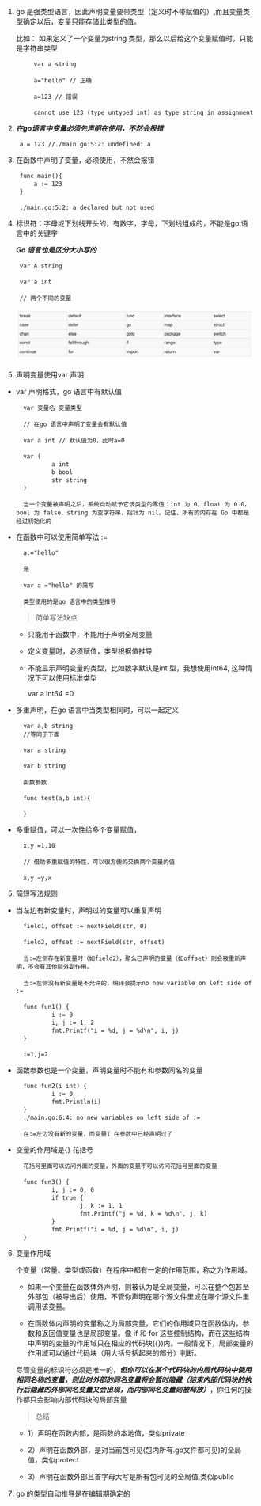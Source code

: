 1. go 是强类型语言，因此声明变量要带类型（定义时不带赋值的）,而且变量类型确定以后，变量只能存储此类型的值。

    比如： 如果定义了一个变量为string 类型，那么以后给这个变量赋值时，只能是字符串类型

            var a string 

            a="hello" // 正确

            a=123 // 错误

            cannot use 123 (type untyped int) as type string in assignment

2. ***在go语言中变量必须先声明在使用，不然会报错***

        a = 123 //./main.go:5:2: undefined: a

3. 在函数中声明了变量，必须使用，不然会报错

        func main(){
            a := 123
        }

        ./main.go:5:2: a declared but not used

4. 标识符：字母或下划线开头的，有数字，字母，下划线组成的，不能是go 语言中的关键字

   ***Go 语言也是区分大小写的***

        var A string 

        var a int

        // 两个不同的变量

   ![avatar](../../assets/keyword.jpg)

4. 声明变量使用var 声明

+ var 声明格式，go 语言中有默认值

        var 变量名 变量类型

        // 在go 语言中声明了变量会有默认值

        var a int // 默认值为0，此时a=0

        var (
                a int
                b bool
                str string
        )

        当一个变量被声明之后，系统自动赋予它该类型的零值：int 为 0，float 为 0.0，bool 为 false，string 为空字符串，指针为 nil。记住，所有的内存在 Go 中都是经过初始化的

+ 在函数中可以使用简单写法 :=

        a:="hello" 

        是

        var a ="hello" 的简写

        类型使用的是go 语言中的类型推导

   > 简单写法缺点

   + 只能用于函数中，不能用于声明全局变量

   + 定义变量时，必须赋值，类型根据值推导

   + 不能显示声明变量的类型，比如数字默认是int 型，我想使用int64, 这种情况下可以使用标准类型

        var a int64 =0

+ 多重声明，在go 语言中当类型相同时，可以一起定义

        var a,b string 
        //等同于下面

        var a string

        var b string

        函数参数

        func test(a,b int){

        }

+ 多重赋值，可以一次性给多个变量赋值，

        x,y =1,10

        // 借助多重赋值的特性，可以很方便的交换两个变量的值

        x,y =y,x

5. 简短写法规则

+ 当左边有新变量时，声明过的变量可以重复声明

        field1, offset := nextField(str, 0)

        field2, offset := nextField(str, offset)

        当:=左侧存在新变量时（如field2），那么已声明的变量（如offset）则会被重新声明，不会有其他额外副作用。

        当:=左侧没有新变量是不允许的，编译会提示no new variable on left side of :=

        func fun1() {
                i := 0
                i, j := 1, 2
                fmt.Printf("i = %d, j = %d\n", i, j)
        }

        i=1,j=2

+ 函数参数也是一个变量，声明变量时不能有和参数同名的变量

        func fun2(i int) {
                i := 0
                fmt.Println(i)
        }
        ./main.go:6:4: no new variables on left side of :=

        在:=左边没有新的变量，而变量i 在参数中已经声明过了

+ 变量的作用域是{} 花括号

        花括号里面可以访问外面的变量，外面的变量不可以访问花括号里面的变量

        func fun3() {
                i, j := 0, 0
                if true {
                        j, k := 1, 1
                        fmt.Printf("j = %d, k = %d\n", j, k)
                }
                fmt.Printf("i = %d, j = %d\n", i, j)
        }

6. 变量作用域

   个变量（常量、类型或函数）在程序中都有一定的作用范围，称之为作用域。
   
   + 如果一个变量在函数体外声明，则被认为是全局变量，可以在整个包甚至外部包（被导出后）使用，不管你声明在哪个源文件里或在哪个源文件里调用该变量。

   + 在函数体内声明的变量称之为局部变量，它们的作用域只在函数体内，参数和返回值变量也是局部变量。像 if 和 for 这些控制结构，而在这些结构中声明的变量的作用域只在相应的代码块({})内。一般情况下，局部变量的作用域可以通过代码块（用大括号括起来的部分）判断。  

   尽管变量的标识符必须是唯一的，***但你可以在某个代码块的内层代码块中使用相同名称的变量，则此时外部的同名变量将会暂时隐藏（结束内部代码块的执行后隐藏的外部同名变量又会出现，而内部同名变量则被释放）***，你任何的操作都只会影响内部代码块的局部变量

   > 总结

   + 1）声明在函数内部，是函数的本地值，类似private

   + 2）声明在函数外部，是对当前包可见(包内所有.go文件都可见)的全局值，类似protect

   + 3）声明在函数外部且首字母大写是所有包可见的全局值,类似public

7. go 的类型自动推导是在编辑期确定的
